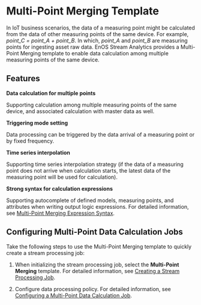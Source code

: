 # Multi-Point Merging Template

In IoT business scenarios, the data of a measuring point might be calculated from the data of other measuring points of the same device. For example, *point_C = point_A + point_B*. In which, *point_A* and *point_B* are measuring points for ingesting asset raw data. EnOS Stream Analytics provides a Multi-Point Merging template to enable data calculation among multiple measuring points of the same device.

## Features

**Data calculation for multiple points**

Supporting calculation among multiple measuring points of the same device, and associated calculation with master data as well.

**Triggering mode setting**

Data processing can be triggered by the data arrival of a measuring point or by fixed frequency.

**Time series interpolation**

 Supporting time series interpolation strategy (if the data of a measuring point does not arrive when calculation starts, the latest data of the measuring point will be used for calculation).

**Strong syntax for calculation expressions**

Supporting autocomplete of defined models, measuring points, and attributes when writing output logic expressions. For detailed information, see [Multi-Point Merging Expression Syntax](../reference/statement_syntax).

## Configuring Multi-Point Data Calculation Jobs

Take the following steps to use the Multi-Point Merging template to quickly create a stream processing job:

1. When initializing the stream processing job, select the **Multi-Point Merging** template. For detailed information, see [Creating a Stream Processing Job](../howto/stream/creating_job).

2. Configure data processing policy. For detailed information, see [Configuring a Multi-Point Data Calculation Job](../howto/stream/configuring_multi_point_template).
